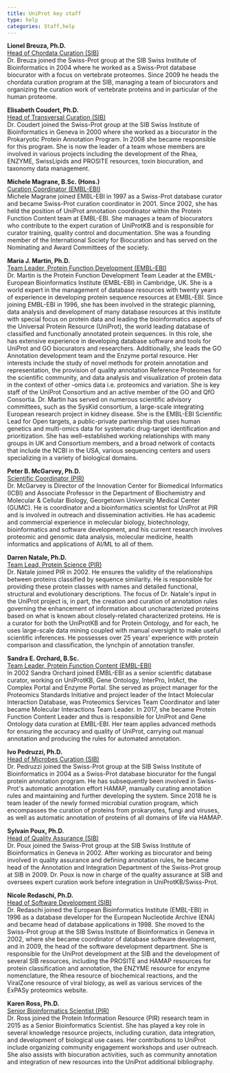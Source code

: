 ```yaml
---
title: UniProt key staff
type: help
categories: Staff,help
---
```


<strong id="breuza">Lionel Breuza, Ph.D.</strong>  
<u>Head of Chordata Curation (SIB)</u>  
Dr. Breuza joined the Swiss-Prot group at the SIB Swiss Institute of Bioinformatics in 2004 where he worked as a Swiss-Prot database biocurator with a focus on vertebrate proteomes. Since 2009 he heads the chordata curation program at the SIB, managing a team of biocurators and organizing the curation work of vertebrate proteins and in particular of the human proteome.

<strong id="coudert">Elisabeth Coudert, Ph.D.</strong>  
<u>Head of Transversal Curation (SIB)</u>  
Dr. Coudert joined the Swiss-Prot group at the SIB Swiss Institute of Bioinformatics in Geneva in 2000 where she worked as a biocurator in the Prokaryotic Protein Annotation Program. In 2008 she became responsible for this program. She is now the leader of a team whose members are involved in various projects including the development of the Rhea, ENZYME, SwissLipids and PROSITE resources, toxin biocuration, and taxonomy data management.

<strong id="magrane">Michele Magrane, B.Sc. (Hons.)</strong>  
<u>Curation Coordinator (EMBL-EBI)</u>  
Michele Magrane joined EMBL-EBI in 1997 as a Swiss-Prot database curator and became Swiss-Prot curation coordinator in 2001. Since 2002, she has held the position of UniProt annotation coordinator within the Protein Function Content team at EMBL-EBI. She manages a team of biocurators who contribute to the expert curation of UniProtKB and is responsible for curator training, quality control and documentation. She was a founding member of the International Society for Biocuration and has served on the Nominating and Award Committees of the society.

<strong id="martin">Maria J. Martin, Ph.D.</strong>  
<u>Team Leader, Protein Function Development (EMBL-EBI)</u>  
Dr. Martin is the Protein Function Development Team Leader at the EMBL-European Bioinformatics Institute (EMBL-EBI) in Cambridge, UK. She is a world expert in the management of database resources with twenty years of experience in developing protein sequence resources at EMBL-EBI. Since joining EMBL-EBI in 1996, she has been involved in the strategic planning, data analysis and development of many database resources at this institute with special focus on protein data and leading the bioinformatics aspects of the Universal Protein Resource (UniProt), the world leading database of classified and functionally annotated protein sequences. In this role, she has extensive experience in developing database software and tools for UniProt and GO biocurators and researchers. Additionally, she leads the GO Annotation development team and the Enzyme portal resource. Her interests include the study of novel methods for protein annotation and representation, the provision of quality annotation Reference Proteomes for the scientific community, and data analysis and visualization of protein data in the context of other -omics data i.e. proteomics and variation. She is key staff of the UniProt Consortium and an active member of the GO and QfO Consortia. Dr. Martin has served on numerous scientific advisory committees, such as the SysKid consortium, a large-scale integrating European research project in kidney disease. She is the EMBL-EBI Scientific Lead for Open targets, a public-private partnership that uses human genetics and multi-omics data for systematic drug-target identification and prioritization. She has well-established working relationships with many groups in UK and Consortium members, and a broad network of contacts that include the NCBI in the USA, various sequencing centers and users specializing in a variety of biological domains.

<strong id="mcgarvey">Peter B. McGarvey, Ph.D.</strong>  
<u>Scientific Coordinator (PIR)</u>  
Dr. McGarvey is Director of the Innovation Center for Biomedical Informatics (ICBI) and Associate Professor in the Department of Biochemistry and Molecular & Cellular Biology, Georgetown University Medical Center (GUMC). He is coordinator and a bioinformatics scientist for UniProt at PIR and is involved in outreach and dissemination activities. He has academic and commercial experience in molecular biology, biotechnology, bioinformatics and software development, and his current research involves proteomic and genomic data analysis, molecular medicine, health informatics and applications of AI/ML to all of them.

<strong id="natale">Darren Natale, Ph.D.</strong>  
<u>Team Lead, Protein Science (PIR)</u>  
Dr. Natale joined PIR in 2002. He ensures the validity of the relationships between proteins classified by sequence similarity. He is responsible for providing these protein classes with names and detailed functional, structural and evolutionary descriptions. The focus of Dr. Natale's input in the UniProt project is, in part, the creation and curation of annotation rules governing the enhancement of information about uncharacterized proteins based on what is known about closely-related characterized proteins. He is a curator for both the UniProtKB and for Protein Ontology, and for each, he uses large-scale data mining coupled with manual oversight to make useful scientific inferences. He possesses over 25 years' experience with protein comparison and classification, the lynchpin of annotation transfer.

<strong id="orchard">Sandra E. Orchard, B.Sc.</strong>  
<u>Team Leader, Protein Function Content (EMBL-EBI)</u>  
In 2002 Sandra Orchard joined EMBL-EBI as a senior scientific database curator, working on UniProtKB, Gene Ontology, InterPro, IntAct, the Complex Portal and Enzyme Portal. She served as project manager for the Proteomics Standards Initiative and project leader of the Intact Molecular Interaction Database, was Proteomics Services Team Coordinator and later became Molecular Interactions Team Leader. In 2017, she became Protein Function Content Leader and thus is responsible for UniProt and Gene Ontology data curation at EMBL-EBI. Her team applies advanced methods for ensuring the accuracy and quality of UniProt, carrying out manual annotation and producing the rules for automated annotation.

<strong id="pedruzzi">Ivo Pedruzzi, Ph.D.</strong>  
<u>Head of Microbes Curation (SIB)</u>  
Dr. Pedruzzi joined the Swiss-Prot group at the SIB Swiss Institute of Bioinformatics in 2004 as a Swiss-Prot database biocurator for the fungal protein annotation program. He has subsequently been involved in Swiss-Prot's automatic annotation effort HAMAP, manually curating annotation rules and maintaining and further developing the system. Since 2018 he is team leader of the newly formed microbial curation program, which encompasses the curation of proteins from prokaryotes, fungi and viruses, as well as automatic annotation of proteins of all domains of life via HAMAP.

<strong id="poux">Sylvain Poux, Ph.D.</strong>  
<u>Head of Quality Assurance (SIB)</u>  
Dr. Poux joined the Swiss-Prot group at the SIB Swiss Institute of Bioinformatics in Geneva in 2002. After working as biocurator and being involved in quality assurance and defining annotation rules, he became head of the Annotation and Integration Department of the Swiss-Prot group at SIB in 2009. Dr. Poux is now in charge of the quality assurance at SIB and oversees expert curation work before integration in UniProtKB/Swiss-Prot.

<strong id="redaschi">Nicole Redaschi, Ph.D.</strong>  
<u>Head of Software Development (SIB)</u>  
Dr. Redaschi joined the European Bioinformatics Institute (EMBL-EBI) in 1996 as a database developer for the European Nucleotide Archive (ENA) and became head of database applications in 1998. She moved to the Swiss-Prot group at the SIB Swiss Institute of Bioinformatics in Geneva in 2002, where she became coordinator of database software development, and in 2009, the head of the software development department. She is responsible for the UniProt development at the SIB and the development of several SIB resources, including the PROSITE and HAMAP resources for protein classification and annotation, the ENZYME resource for enzyme nomenclature, the Rhea resource of biochemical reactions, and the ViralZone resource of viral biology, as well as various services of the ExPASy proteomics website.

<strong id="ross">Karen Ross, Ph.D.</strong>  
<u>Senior Bioinformatics Scientist (PIR)</u>  
Dr. Ross joined the Protein Information Resource (PIR) research team in 2015 as a Senior Bioinformatics Scientist. She has played a key role in several knowledge resource projects, including curation, data integration, and development of biological use cases. Her contributions to UniProt include organizing community engagement workshops and user outreach. She also assists with biocuration activities, such as community annotation and integration of new resources into the UniProt additional bibliography.
